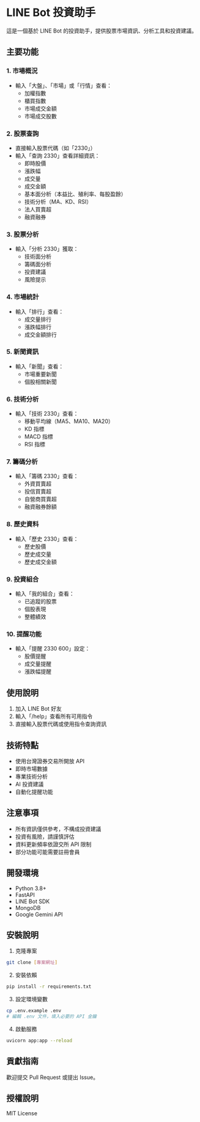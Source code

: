 # LINE Bot 投資助手

這是一個基於 LINE Bot 的投資助手，提供股票市場資訊、分析工具和投資建議。

## 主要功能

### 1. 市場概況

- 輸入「大盤」、「市場」或「行情」查看：
  - 加權指數
  - 櫃買指數
  - 市場成交金額
  - 市場成交股數

### 2. 股票查詢

- 直接輸入股票代碼（如「2330」）
- 輸入「查詢 2330」查看詳細資訊：
  - 即時股價
  - 漲跌幅
  - 成交量
  - 成交金額
  - 基本面分析（本益比、殖利率、每股盈餘）
  - 技術分析（MA、KD、RSI）
  - 法人買賣超
  - 融資融券

### 3. 股票分析

- 輸入「分析 2330」獲取：
  - 技術面分析
  - 籌碼面分析
  - 投資建議
  - 風險提示

### 4. 市場統計

- 輸入「排行」查看：
  - 成交量排行
  - 漲跌幅排行
  - 成交金額排行

### 5. 新聞資訊

- 輸入「新聞」查看：
  - 市場重要新聞
  - 個股相關新聞

### 6. 技術分析

- 輸入「技術 2330」查看：
  - 移動平均線（MA5、MA10、MA20）
  - KD 指標
  - MACD 指標
  - RSI 指標

### 7. 籌碼分析

- 輸入「籌碼 2330」查看：
  - 外資買賣超
  - 投信買賣超
  - 自營商買賣超
  - 融資融券餘額

### 8. 歷史資料

- 輸入「歷史 2330」查看：
  - 歷史股價
  - 歷史成交量
  - 歷史成交金額

### 9. 投資組合

- 輸入「我的組合」查看：
  - 已追蹤的股票
  - 個股表現
  - 整體績效

### 10. 提醒功能

- 輸入「提醒 2330 600」設定：
  - 股價提醒
  - 成交量提醒
  - 漲跌幅提醒

## 使用說明

1. 加入 LINE Bot 好友
2. 輸入「/help」查看所有可用指令
3. 直接輸入股票代碼或使用指令查詢資訊

## 技術特點

- 使用台灣證券交易所開放 API
- 即時市場數據
- 專業技術分析
- AI 投資建議
- 自動化提醒功能

## 注意事項

- 所有資訊僅供參考，不構成投資建議
- 投資有風險，請謹慎評估
- 資料更新頻率依證交所 API 限制
- 部分功能可能需要註冊會員

## 開發環境

- Python 3.8+
- FastAPI
- LINE Bot SDK
- MongoDB
- Google Gemini API

## 安裝說明

1. 克隆專案

```bash
git clone [專案網址]
```

2. 安裝依賴

```bash
pip install -r requirements.txt
```

3. 設定環境變數

```bash
cp .env.example .env
# 編輯 .env 文件，填入必要的 API 金鑰
```

4. 啟動服務

```bash
uvicorn app:app --reload
```

## 貢獻指南

歡迎提交 Pull Request 或提出 Issue。

## 授權說明

MIT License
